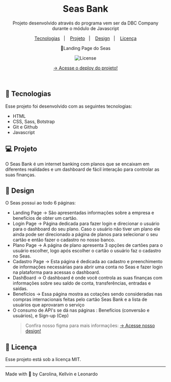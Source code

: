 <h1 align="center"> Seas Bank </h1>

<p align="center">
Projeto desenvolvido através do programa vem ser da DBC Company durante o módulo de Javascript<br/>
</p>

<p align="center">
  <a href="#-tecnologias">Tecnologias</a>&nbsp;&nbsp;&nbsp;|&nbsp;&nbsp;&nbsp;
  <a href="#-projeto">Projeto</a>&nbsp;&nbsp;&nbsp;|&nbsp;&nbsp;&nbsp;
  <a href="#-design">Design</a>&nbsp;&nbsp;&nbsp;|&nbsp;&nbsp;&nbsp;
  <a href="#-licença">Licença</a>
</p>

<p align="center">
    <span>🔵Landing Page do Seas</span>
</p>
<p align="center">
  <img alt="License" src="./assets/seas-bank-landing-page.png">
</p>

<p align="center">
  <a href="https://seas-bank-task-js.vercel.app/" target="_blank"> -> Acesse o deploy do projeto!</a>
</p>

<br>

## 🚀 Tecnologias

Esse projeto foi desenvolvido com as seguintes tecnologias:

- HTML
- CSS, Sass, Botstrap
- Git e Github
- Javascript

## 💻 Projeto

O Seas Bank é um internet banking com planos que se encaixam em diferentes realidades e um dashboard de fácil interação para controlar as suas finanças.

## 🎨 Design

O Seas possui ao todo 6 páginas:

- Landing Page -> São apresentadas informações sobre a empresa e benefícios de obter um cartão.
- Login Page -> Página dedicada para fazer login e direcionar o usuário para o dashboard do seu plano. Caso o usuário não tiver um plano ele ainda pode ser direcionado a página de planos para selecionar o seu cartão e então fazer o cadastro no nosso banco.
- Plano Page -> A página de plano apresenta 3 opções de cartões para o usuário escolher, logo após escolher o cartão o usuário faz o cadastro no Seas.
- Cadastro Page -> Esta página é dedicada ao cadastro e preenchimento de informações necessárias para abrir uma conta no Seas e fazer login na plataforma para acessas o dashboard.
- DashBoard -> O dashboard é onde você controla as suas finanças com informações sobre seu saldo de conta, transferências, entradas e saídas.
- Benefícios -> Essa página mostra as cotações sendo consideradas nas compras internacionais feitas pelo cartão Seas Bank e a lista de usuários que aprovaram o serviço
- O consumo de API's se dá nas páginas : Benefícios (conversão e usuários), e Sign-up (Cep)
  > Confira nosso figma para mais informações: <a href="https://www.figma.com/file/TeE3EuxF2qeCYmfIl4IU5I/SeasBank?node-id=0%3A1&t=ixenGRYFPNTQMBFp-1" target="_blank"> -> Acesse nosso design!</a>

## 🔘 Licença

Esse projeto está sob a licença MIT.

---

Made with 💙 by Carolina, Kellvin e Leonardo
